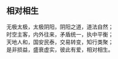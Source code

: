 ## 相对相生

无极太极，太极阴阳，阴阳之道，道法自然；  
时空主客，内外往来，矛盾统一，执中平衡；  
天地人和，国安民泰，交易转变，知行类聚；  
是非损益，盛衰虚实，彼此有爱，相对相生。  

